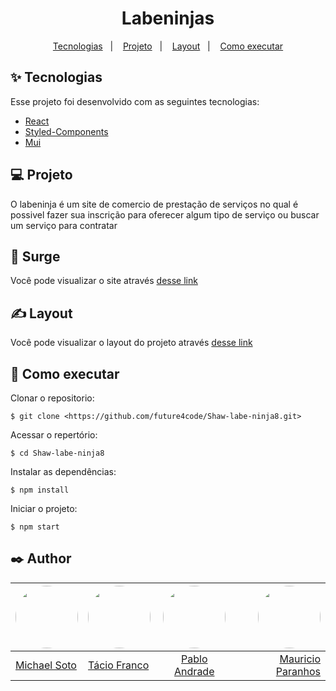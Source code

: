 <h1 align="center">
Labeninjas
</h1>

<p align="center">
<a href="#-tecnologias">Tecnologias</a>   |   
<a href="#-projeto">Projeto</a>   |   
<a href="#-layout">Layout</a>   |   
<a href="#-como-executar">Como executar</a>


<br>



## ✨ Tecnologias

Esse projeto foi desenvolvido com as seguintes tecnologias:

- [React](https://pt-br.reactjs.org/)
- [Styled-Components](https://styled-components.com/)
- [Mui](https://mui.com/pt/)

## 💻 Projeto

O labeninja é um site de comercio de prestação de serviços no qual é possivel fazer sua inscrição para oferecer algum tipo de serviço ou buscar um serviço para contratar 

## 👀 Surge
Você pode visualizar o site  através [desse link]( ) 

## ✍ Layout

Você pode visualizar o layout do projeto através [desse link](https://www.figma.com/file/Nv0BB8QVxXUl9zpnz7PHUd/Labefy?node-id=0%3A1) 

## 🚀 Como executar

Clonar o repositorio:

```
$ git clone <https://github.com/future4code/Shaw-labe-ninja8.git>

```

Acessar o repertório:

```
$ cd Shaw-labe-ninja8

```

Instalar as dependências:

```
$ npm install

```

Iniciar o projeto:

```
$ npm start

```

## ✒️ Author
| <img src='https://github.com/nicksoto1.png' style="border-radius: 50%;"  width="100px;" /> | <img src='https://github.com/Tryndamoron.png' style="border-radius: 50%;"  width="100px;" /> | <img src='https://github.com/PabloAndrade28.png' style="border-radius: 50%;"  width="100px;" />   | <img src='https://github.com/Meparanhos.png' style="border-radius: 50%;"  width="100px;" />  |
|----------|:---------|:--------:|---------:|
| [Michael Soto](https://github.com/nicksoto1) | [Tácio Franco](https://github.com/Tryndamoron) | [Pablo Andrade](https://github.com/PabloAndrade28) | [Mauricio Paranhos](https://github.com/PabloAndrade28) |


